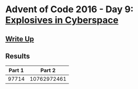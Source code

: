 # Advent of Code 2016 - Day 9: [Explosives in Cyberspace](https://adventofcode.com/2016/day/9)

## [Write Up](https://github.com/CodingAP/advent-of-code/blob/main/writeups/2016/day9_writeup.md)
## Results
| Part 1 | Part 2 | 
|:---:|:---:|
| 97714 | 10762972461 |